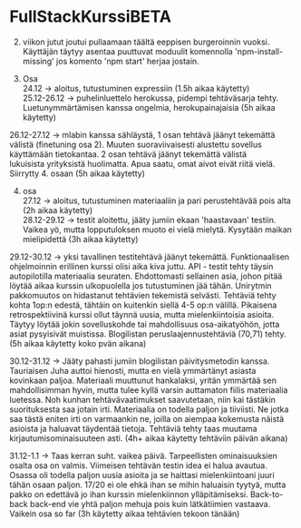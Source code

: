 # FullStackKurssiBETA  
2. viikon jutut joutui pullaamaan täältä eeppisen burgeroinnin vuoksi. Käyttäjän täytyy asentaa puuttuvat moduulit komennolla 'npm-install-missing' jos komento 'npm start' herjaa jostain. 

3. Osa  
24.12 -> aloitus, tutustuminen expressiin (1.5h aikaa käytetty)  
25.12-26.12 -> puhelinluettelo herokussa, pidempi tehtäväsarja tehty. Luetunymmärtämisen kanssa ongelmia, herokupainajaisia (5h aikaa käytetty)  

26.12-27.12 -> mlabin kanssa sähläystä, 1 osan tehtävä jäänyt tekemättä välistä (finetuning osa 2). 
Muuten suoraviivaisesti alustettu sovellus käyttämään tietokantaa. 2 osan tehtävä jäänyt tekemättä välistä  
lukuisista yrityksistä huolimatta. Apua saatu, omat aivot eivät riitä vielä. Siirrytty 4. osaan (5h aikaa käytetty)  

4. osa  
27.12 -> aloitus, tutustuminen materiaaliin ja pari perustehtävää pois alta (2h aikaa käytetty)  
28.12-29.12 -> testit aloitettu, jääty jumiin ekaan 'haastavaan' testiin. Vaikea yö, mutta lopputuloksen muoto ei vielä mielytä. Kysytään maikan mielipidettä (3h aikaa käytetty)  

29.12-30.12 -> yksi tavallinen testitehtävä jäänyt tekemättä. Funktionaalisen ohjelmoinnin erillinen kurssi olisi
aika kiva juttu. API - testit tehty täysin autopilotilla materiaalia seuraten. Ehdottomasti sellainen asia, johon pitää löytää aikaa kurssin ulkopuolella jos tutustuminen jää tähän. Unirytmin pakkomuutos on hidastanut
tehtävien tekemistä selvästi. Tehtäviä tehty kohta 1op:n edestä, tähtäin on kuitenkin siellä 4-5 op:n välillä.
Pikaisena retrospektiivinä kurssi ollut täynnä uusia, mutta mielenkiintoisia asioita. Täytyy löytää jokin
sovelluskohde tai mahdollisuus osa-aikatyöhön, jotta asiat pysyisivät muistissa. Blogilistan peruslaajennustehtäviä (70,71) tehty. (5h aikaa käytetty koko pvän aikana)  

30.12-31.12 -> Jääty pahasti jumiin blogilistan päivitysmetodin kanssa. Tauriaisen Juha auttoi hienosti, mutta en vielä ymmärtänyt asiasta kovinkaan paljoa. Materiaali muuttunut hankalaksi, yritän ymmärtää sen mahdollisimman hyvin, mutta tulee kyllä varsin auttamaton fiilis materiaalia luetessa. Noh kunhan tehtävävaatimukset saavutetaan, niin kai tästäkin suorituksesta saa jotain irti. Materiaalia on todella paljon ja tiiviisti. Ne jotka saa tästä eniten irti on varmaankin ne, joilla on aiempaa kokemusta näistä asioista ja haluavat täydentää tietoja. Tehtäviä tehty taas muutama kirjautumisominaisuuteen asti. (4h+ aikaa käytetty tehtäviin päivän aikana)  

31.12-1.1 -> Taas kerran suht. vaikea päivä. Tarpeellisten ominaisuuksien osalta osa on valmis. Viimeisen tehtävän testin idea ei halua avautua. Osassa oli todella paljon uusia asioita ja se haittasi mielenkiintoani juuri tähän osaan paljon. 17/20 ei ole ehkä ihan se mihin haluaisin tyytyä, mutta pakko on edettävä jo ihan kurssin mielenkiinnon ylläpitämiseksi. Back-to-back back-end vie yhtä paljon mehuja pois kuin lätkätiimien vastaava. Vaikein osa so far (3h käytetty aikaa tehtävien tekoon tänään)  
